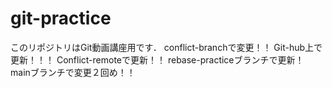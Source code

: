 # git-practice
このリポジトリはGit動画講座用です．
conflict-branchで変更！！
Git-hub上で更新！！！
Conflict-remoteで更新！！
rebase-practiceブランチで更新！
mainブランチで変更２回め！！	